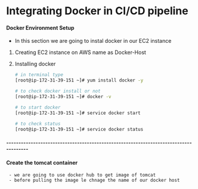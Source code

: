 # Integrating Docker in CI/CD pipeline
   #### Docker Environment Setup
   - In this section we are going to instal docker in our EC2 instance
   
   1. Creating EC2 instance on AWS name as Docker-Host
   
   2. Installing docker 
      ```sh
      # in terminal type
      [root@ip-172-31-39-151 ~]# yum install docker -y
      
      # to check docker install or not
      [root@ip-172-31-39-151 ~]# docker -v
      
      # to start docker
      [root@ip-172-31-39-151 ~]# service docker start
      
      # to check status 
      [root@ip-172-31-39-151 ~]# service docker status
      ```
   #### -------------------------------------------------------------------------------------
   #### Create the tomcat container
     - we are going to use docker hub to get image of tomcat
     - before pulling the image le chnage the name of our docker host
      
   

